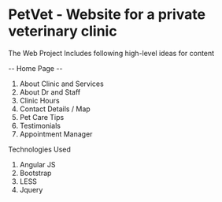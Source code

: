 PetVet - Website for a private veterinary clinic
================================================

The Web Project Includes following high-level ideas for content

-- Home Page -- 
1. About Clinic and Services
2. About Dr and Staff
3. Clinic Hours
4. Contact Details / Map
5. Pet Care Tips
6. Testimonials
7. Appointment Manager

Technologies Used

1. Angular JS
2. Bootstrap
3. LESS
4. Jquery



